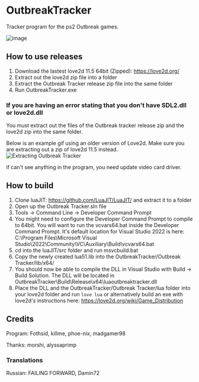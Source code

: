 # OutbreakTracker
Tracker program for the ps2 Outbreak games.

![image](https://github.com/madgamer98/OutbreakTracker/assets/20719536/0d36d1f3-9e2f-403a-a3b1-a69766fe4ce9)


## How to use releases

1. Download the lastest love2d 11.5 64bit (Zipped): https://love2d.org/
2. Extract out the love2d zip file into a folder
3. Extract the Outbreak Tracker release zip file into the same folder
4. Run OutbreakTracker.exe

### If you are having an error stating that you don't have SDL2.dll or love2d.dll
You must extract out the files of the Outbreak tracker release zip and the love2d zip into the same folder.

Below is an example gif using an older version of Love2d. Make sure you are extracting out a zip of love2d 11.5 instead.
![Extracting Outbreak Tracker](https://github.com/madgamer98/OutbreakTracker/assets/20719536/273df821-69b3-4fe6-a7a6-5751e4c394f9)




if can't see anything in the program, you need update video card driver.

## How to build
1. Clone luaJIT: https://github.com/LuaJIT/LuaJIT/ and extract it to a folder
2. Open up the Outbreak Tracker.sln file
3. Tools -> Command Line -> Developer Command Prompt
4. You might need to configure the Developer Command Prompt to compile to 64bit. You will want to run the vcvars64.bat inside the Developer Command Prompt. It's default location for Visual Studio 2022 is here: C:\Program Files\Microsoft Visual Studio\2022\Community\VC\Auxiliary\Build\vcvars64.bat
6. cd into the luaJIT/src folder and run msvcbuild.bat
7. Copy the newly created lua51.lib into the OutbreakTracker/Outbreak Tracker/lib/x64/
8. You should now be able to compile the DLL in Visual Studio with Build -> Build Solution. The DLL will be located in OutbreakTracker\Build\Release\x64\luaoutbreaktracker.dll
9. Place the DLL and the OutbreakTracker/Outbreak Tracker/lua folder into your love2d folder and run `love lua` or alternatively build an exe with love2d's instructions here: https://love2d.org/wiki/Game_Distribution

## Credits
Program: Fothsid, killme, phoe-nix, madgamer98

Thanks: morshi, alyssaprimp

### Translations
Russian: FAILING FORWARD, Damin72
